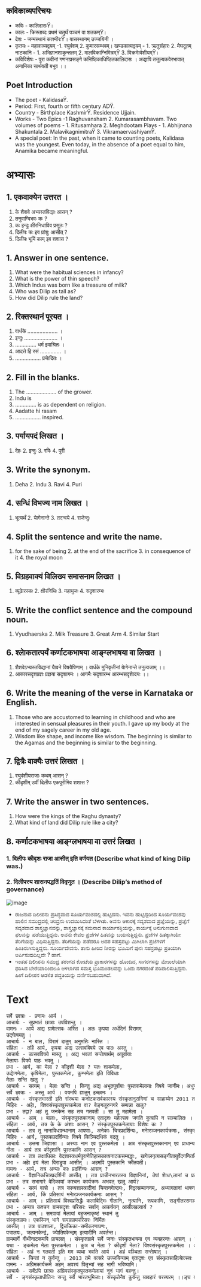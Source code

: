 ## कविकाव्यपरिचयः
* कविः - कालिदासःŸ।
* कालः - क्रिस्ताब्दः प्रथमं चतुर्थं पञ्चमं वा  शतकम्Ÿ।
* देशः - जन्मस्थानं काश्मीरःŸ। वासस्थानम् उज्जयिनी ।
* कृतयः - महाकाव्यद्वयम् -1. रघुवंशम्  2. कुमारसम्भवम्। खण्डकाव्यद्वयम् - 1. ऋतुसंहारः 2. मेघदूतम्  नाटकानि - 1. अभिज्ञानशाकुन्तलम्  2. मालविकाग्निमित्रम्Ÿ 3. विक्रमाेर्वशीयम्Ÿ।
* कविविशेषः - पुरा कवीनां गणनाप्रसङ्गे कनिष्ठिकाधिष्ठितकालिदासः । अद्यापि तत्तुल्यकवेरभावात् अनामिका सार्थवती बभूव ।।
## Poet Introduction
* The poet - KalidasaŸ.
* Period: First, fourth or fifth century ADŸ.
* Country - Birthplace KashmirŸ. Residence Ujjain.
* Works - Two Epics -1 Raghuvansham 2. Kumarasambhavam. Two volumes of poems - 1. Ritusamhara 2. Meghdootam Plays - 1. Abhijnana Shakuntala 2. MalavikagnimitraŸ 3. VikramaervashiyamŸ.
* A special poet: In the past, when it came to counting poets, Kalidasa was the youngest. Even today, in the absence of a poet equal to him, Anamika became meaningful. 
# अभ्यासः
## 1. एकवाक्येन उत्तरत ।
1. के शैशवे अभ्यस्तविद्याः आसन् ?
2. तनुवाग्विभवः कः ?
3. कः इन्दुः क्षीरनिधाविव प्रसूतः ?
4. दिलीपः कः इव प्रांशुः आसीत् ?
5. दिलीपः भूमिं काम् इव शशास ?
## 1. Answer in one sentence.
1. What were the habitual sciences in infancy?
2. What is the power of thin speech?
3. Which Indus was born like a treasure of milk?
4. Who was Dilip as tall as?
5. How did Dilip rule the land?
## 2. रिक्तस्थानं पूरयत ।
1. वार्धके .................... ।
2. इन्दुः ...................... ।
3. .............. धर्म इवाश्रितः ।
4. आदत्ते हि रसं .............. ।
5. ................. प्रचाेदितः ।
## 2. Fill in the blanks.
1. The .................... of the grower.
2. Indu is
3. .............. is as dependent on religion.
4. Aadatte hi rasam
5. ................. inspired.
## 3. पर्यायपदं लिखत ।
1. देहः 2. इन्दुः 3. रविः 4. पुरी
## 3. Write the synonym.
1. Deha 2. Indu 3. Ravi 4. Puri
## 4. सन्धिं विभज्य नाम लिखत ।
1. भूत्यर्थं 2. याेगेनान्ते 3. तदन्वये 4. राजेन्दुः
## 4. Split the sentence and write the name.
1. for the sake of being 2. at the end of the sacrifice 3. in consequence of it 4. the royal moon
## 5. विग्रहवाक्यं विलिख्य समासनाम लिखत ।
1. व्यूढाेरस्कः 2. क्षीरनिधिः 3. महाभुजः 4. सदृशारम्भः
## 5. Write the conflict sentence and the compound noun.
1. Vyudhaerska 2. Milk Treasure 3. Great Arm 4. Similar Start
## 6. श्लाेकतात्पर्यं कर्णाटकभाषया आङ्ग्लभाषया वा लिखत ।
1. शैशवेऽभ्यस्तविद्यानां याैवने विषयैषिणाम् ।
 वार्धके मुनिवृत्तीनां याेगेनान्ते तनुत्यजाम् ।।
2. आकारसदृशप्रज्ञः प्रज्ञया सदृशागमः ।
 आगमैः सदृशारम्भ आरम्भसदृशाेदयः ।।
## 6. Write the meaning of the verse in Karnataka or English.
1. Those who are accustomed to learning in childhood and who are interested in sensual pleasures in their youth.
  I gave up my body at the end of my sagely career in my old age.
2. Wisdom like shape, and income like wisdom.
  The beginning is similar to the Agamas and the beginning is similar to the beginning.
## 7. द्वित्रैः वाक्यैः उत्तरं लिखत ।
1. रघुवंशीयराजाः कथम् आसन् ?
2. कीदृशीम् उर्वीं दिलीपः एकपुरीमिव शशास ?
## 7. Write the answer in two sentences.
1. How were the kings of the Raghu dynasty?
2. What kind of land did Dilip rule like a city?
## 8. कर्णाटकभाषया आङ्ग्लभाषया वा उत्तरं लिखत ।
### 1. दिलीपः कीदृशः राजा आसीत् इति वर्णयत (Describe what kind of king Dilip was.)
### 2. दिलीपस्य शासनपद्धतिं विवृणुत । (Describe Dilip’s method of governance)
![image](https://github.com/KaveriBridge/sslc/assets/20998959/18cf9a07-52b9-4925-8e36-959f4108cbbb)
* ರಾಜನಾದ ದಿಲೀಪನು ಪ್ರಸಿದ್ಧವಾದ ಸೂರ್ಯವಂಶದಲ್ಲಿ ಹುಟ್ಟಿದನು. ಇವನು ಹುಟ್ಟಿದ್ದರಿಂದ ಸೂರ್ಯವಂಶವು ಹಾಲಿನ ಸಮುದ್ರದಲ್ಲಿ ಚಂದ್ರನು ಉದಯಿಸಿದಂತೆ ಬೆಳಗಿತು. ಅವನು ಆಕಾರಕ್ಕೆ ಸದೃಶವಾದ ಪ್ರಜ್ಞೆಯನ್ನು, ಪ್ರಜ್ಞೆಗೆ ಸದೃಶವಾದ ಶಾಸ್ತ್ರಜ್ಞಾನವನ್ನು, ಶಾಸ್ತ್ರಜ್ಞಾನಕ್ಕೆ ಸಮನಾದ ಕಾರ್ಯಾಸಕ್ತಿಯನ್ನು, ಕಾರ್ಯಕ್ಕೆ ಅನುಗುಣವಾದ ಫಲವನ್ನು ಪಡೆಯುತ್ತಿದ್ದನು. ಅವನು ಕೇವಲ ಪ್ರಜೆಗಳ ಹಿತವನ್ನು ಬಯಸುತ್ತಿದ್ದನು. ಪ್ರಜೆಗಳ ಹಿತಕ್ಕಾಗಿಯೇ ತೆರಿಗೆಯನ್ನು ವಿಧಿಸುತ್ತಿದ್ದನು. ತೆರಿಗೆಯನ್ನು ಪಡೆದರೂ ಅದರ ಸಹಸ್ರಪಟ್ಟು ಮಿಗಿಲಾಗಿ ಪ್ರಜೆಗಳಿಗೆ ಹಿಂತಿರುಗಿಸುತ್ತಿದ್ದನು. ಸೂರ್ಯದೇವನು. ತಾನು ಹೀರಿದ ನೀರನ್ನು ಭೂಮಿಗೆ ಪುನಃ ಸಹಸ್ರಪಟ್ಟು ಪ್ರತಿಯಾಗಿ ಅರ್ಪಿಸುವುದಿಲ್ಲವೇ ? ಹಾಗೆ.
* ಇಂತಹ ದಿಲೀಪನು ಸಮುದ್ರ ತರಂಗದ ಕೋಟೆಯ ಪ್ರಾಕಾರಗಳನ್ನು ಹೊಂದಿದ, ಸಾಗರಗಳನ್ನು ಮೇಖಲೆಯಾಗಿ ಧರಿಸಿದ ಬೇರೆಯಾರಿಂದಲೂ ಆಳಲಾಗದ ಸಮಸ್ತ ಭೂಮಂಡಲವನ್ನು ಒಂದು ನಗರದಂತೆ ಪರಿಪಾಲಿಸುತ್ತಿದ್ದನು. ಹೀಗೆ ದಿಲೀಪನ ಆಡಳಿತ ಪದ್ಧತಿಯನ್ನು ವರ್ಣಿಸಬಹುದಾಗಿದೆ.

# Text
<pre>
सर्वे छात्राः - प्रणामः आर्य ।
आचार्यः - सुप्रभातं छात्राः उपविशन्तु ।
वामनः - आर्य अद्य ग्रामाेत्सवः अस्ति । अतः कृपया अर्धदिनं विरामम्
उद्घाेषयतु ।
आचार्यः - न बाल, विरामं दातुम् अनुमतिः नास्ति ।
संहिता - तर्हि आर्य, कृपया अद्य उत्सवविषये एव पाठः अस्तु ।
आचार्यः - उत्सवविषये मास्तु । अद्य भवतां सन्ताेषार्थम् अपूर्वायाः
मेलायाः विषये पाठः भवतु ।
प्रभा - आर्य, का मेला ? कीदृशी मेला ? यतः शाकमेला,
उद्याेगमेला, कृषिमेला, पुस्तकमेला, कुम्भमेला इति विविधाः
मेलाः सन्ति खलु ?
आचार्यः - सत्यम् । मेलाः सन्ति । किन्तु अद्य अभूतपूर्वायाः पुस्तकमेलायाः विषये जानीमः। अधुना विश्वसंस्कृतपुस्तकमेलायाः वैभवं विवृणाेमि।
सर्वे छात्राः - अस्तु आर्य । वयमपि ज्ञातुम् इच्छामः ।
आचार्यः - संस्कृतभारती इति संस्थया कर्नाटकसर्वकारस्य संस्कृतानुरागिणां च साहाय्येन 2011 तमे वत्सरे विश्वसंस्कृतपुस्तकमेला इति महान् कार्यक्रमः समायाेजितः।
मिहिरः - अहाे, विश्वसंस्कृतपुस्तकमेला वा? बेङ्गलूरुनगरे सम्पन्ना खलु?
प्रभा - तद्वा? अहं तु जनकेन सह तत्र गतवती । सा तु महामेला ।
आचार्यः - आम् । बालाः, संस्कृतपुस्तकानाम् एतादृशः महाेत्सवः जगति कुत्रापि न सञ्चालितः ।
संहिता - आर्य, तत्र के के अंशाः आसन् ? संस्कृतपुस्तकमेलायाः विशेषः कः ?
आचार्यः - तत्र तु नानाविधग्रन्थानाम् आपणाः, अनेकाः चित्रप्रदर्शिन्यः, मनाेरञ्जनकार्यक्रमाः, संस्कृतग्रामः, खाद्यापणाः, स्पर्धावल्यः, शताधिकनूतनग्रन्थलाेकार्पणम् इत्यादयः विविधाः कार्यक्रमाः आसन् ।
मिहिरः - आर्य, पुस्तकप्रदर्शिन्याः विषये किञ्चिदधिकं वदतु ।
आचार्यः - उत्तमा जिज्ञासा । अस्याः नाम एव पुस्तकमेला । अत्र संस्कृतपुस्तकानाम् एव प्राधान्यम् । समग्रभारतवर्षस्य ग्रन्थप्रकाशकाः, आपणिकाः, लेखकाः च समागत्य संस्कृतपुस्तकानां प्रदर्शनस्य विक्रयस्य च आपणान्स मायाेजयन्।
गीता - आर्य तत्र कीदृशानि पुस्तकानि आसन् ?
आचार्यः - तत्र लक्षाधिकाः वेदशास्त्रधर्मपुराणेतिहासकाव्यनाटकसम्बद्धाः, खगाेलनृत्यसङ्गीतायुर्वेदगणितविज्ञानयाेगविषयकाः संस्कृतग्रन्थाः तालपत्राणि च प्रदर्शिताः । धनव्यवहारः सम्पन्नः । सन्दर्शकाः साेत्साहं ग्रन्थान् अक्रीणन् । अस्मिन् उत्सवे दिनद्वये लक्षाधिकाः जनाः भागम् ऊढ्वा धन्यभावनाम् अनुभूतवन्तः ।
प्रभा - अहाे इयं मेला विराड्रूपा आसीत् । अहमपि पुस्तकानि क्रीतवती।
वामनः - आर्य, तत्र अन्याः काः प्रदर्शिन्यः आसन् ?
आचार्यः - वैज्ञानिकचित्रप्रदर्शिनी आसीत् । तत्र प्राचीनभारतस्य विज्ञानिनां, तेषां शाेध\लानां च प्रदर्शनम् आसीत् । पाैराणिककथानां महाकाव्यादीनां चित्र\लकानि सविवरणं प्रदर्शितानि ।
प्रभा - तत्र सभागारे वेदिकायां कश्चन कार्यक्रमः अभवत् खलु आर्य?
आचार्यः - सत्यं वत्से । तत्र काव्यशास्त्रादीनां चिन्तनगाेष्ठ्यः, विद्वत्सम्माननम्, अभ्यागतानां भाषणानि, नूतनग्रन्थानां लाेकार्पणं च अभवन् । 
संहिता - आर्य, किं प्रतिसायं मनाेरञ्जनकार्यक्रमाः आसन् ?
आचार्यः - आम् । प्रतिसायं विश्वप्रसिद्धैः कलाविद्भिः गीतानि, नृत्यानि, रूपकाणि, सङ्गीतरसमञ्जरी च वेदिकायां प्रदर्शितानि ।
प्रभा - अन्यत्र कश्चन ग्रामसदृशः परिसरः सर्वान् आकर्षयन् आसीत्खल्वार्य ?
आचार्यः - आम् । समग्रायां मेलायां बहुजनाकृष्टं स्थानं तु
संस्कृतग्रामः। एकस्मिन् भागे समग्रग्रामपरिसरः निर्मितः
आसीत् । तत्र पाठशाला, द्विचक्रिका-समीकरणापणः,
पत्रालयः, जल्पनकेन्द्रं, ज्याेतिषकेन्द्रम् इत्यादीनि अवर्तन्त।
ग्राममार्गे वीथीनाटकमपि प्राचलत् । संस्कृतग्रामे सर्वे जनाः संस्कृतभाषया एव व्यवहरन्तः आसन् । कश्चन संस्कृतज्ञः साभिनयं गायन् नृत्यति स्म । सन्दर्शकाः अपि तम् अनुसरन्तः गायन्तः नृत्यन्ति स्म । 
यथा - ङ्कमेला मेला पुस्तकमेला । कुत्र च मेला ? कीदृशी मेला? विश्वसंस्कृतपुस्तकमेला । अत्र पश्यतु संस्कृतमेला । तत्र पश्यतु पुस्तकमेला । मेला मेला पुस्तकमेला । विश्वसंस्कृतपुस्तकमेला ।ङ्ख इति सवाद्यं करताडनैः सह सानन्दं नृत्यन्तिस्म जनाः। पश्यन्ति स्म सहस्राधिकाः पर्यटकाः ।
संहिता - अहं न गतवती इति मम व्यथा भवति आर्य । अहं वञ्चिता सन्ताेषात् ।
आचार्यः - चिन्तां न कुर्वन्तु । 2013 तमे वत्सरे उज्जयिन्याम् एतादृशः एव संस्कृतसाहित्याेत्सवः आयाेजितः आसीत् । एवमेव आगामिनि काले बहुत्र एतादृश्यः मेलाः सम्भविष्यन्ति । यतः संस्कृतभाषायाः व्याप्तिः संवर्धिता अस्ति । अधिकाः जनाः संस्कृतज्ञाः सञ्जायमानाः सन्ति । देशान्तरेऽपि संस्कृतासक्ताः सन्ति । सर्वत्र समाजे संस्कृतभाषाविषये आदरः दृश्यते । 
वामनः - अग्रिमकार्यक्रमे अहम् अवश्यं पितृभ्यां सह भागी भविष्यामि।
आचार्यः - सर्वेऽपि छात्राः अग्रिमसंस्कृतपुस्तकमेलायां नूनं भागं वहन्तु।
सर्वे - ङ्गसंस्कृताधीतिनः सन्तु सर्वे भारतभूमिजाः। संस्कृतेनैव कुर्वन्तु व्यवहारं परस्परम् ।।ङ्घ वदतु संस्कृतम् । जयतु भारतम् ।
</pre>
